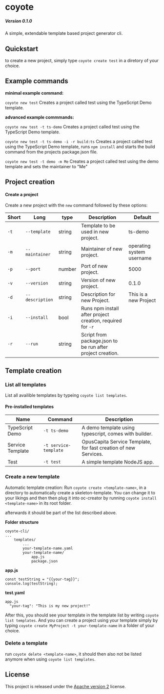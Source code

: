 # coyote
##### **Version 0.1.0**

A simple, extendable template based project generator cli.

## Quickstart

to create a new project, simply type ```coyote create test``` in a diretory of your choice.

## Example commands

**minimal example command:**

```coyote new test``` Creates a project called test using the TypeScript Demo template.

**advanced example commmands:**

```coyote new test -t ts-demo``` Creates a project called test using the TypeScript Demo template.

```coyote new test -t ts-demo -i -r build:ts``` Creates a project called test using the TypeScript Demo template, runs ```npm install``` and starts the build command from the projects package.json file.

```coyote new test -t demo -m Me``` Creates a project called test using the demo template and sets the maintainer to "Me"

## Project creation

#### Create a project

Create a new project with the ```new``` command followed by these options:

| Short   | Long            | type   | Description                                                    | Default                   |
| ------- | --------------- | ------ | -------------------------------------------------------------- | ------------------------- |
| `-t`    | `--template`    | string | Template to be used in new project.                            | ts-demo                   |
| `-m`    | `--maintainer`  | string | Maintainer of new project.                                     | operating system username |
| `-p`    | `--port`        | number | Port of new project.                                           | 5000                      |
| `-v`    | `--version`     | string | Version of new project.                                        | 0.1.0                     |
| `-d`    | `--description` | string | Description for new Project.                                   | This is a new Project     |
| `-i`    | `--install`     | bool   | Runs npm install after project creation, required for `-r`     |                           |
| `-r`    | `--run`         | string | Script from package.json to be run after project creation.     |                           |

## Template creation

### List all templates

List all availible templates by typeing ```coyote list templates```.

#### Pre-installed templates
| Name             | Command               | Description                                                     |
| ---------------- | --------------------- | --------------------------------------------------------------- |
| TypeScript Demo  | `-t ts-demo`          | A demo template using typescript, comes with builder.           |
| Service Template | `-t service-template` | OpusCapita Service Template, for fast creation of new Services. |
| Test             | `-t test`             | A simple template NodeJS app.                                   |

### Create a new template

Automatic template creation:
Run ```coyote create <template-name>```, in a directory to automatically create a skeleton-template. You can change it to your likings and then then plug it into oc-creator by running ```coyote install <template-name>``` in its root folder.

afterwards it should be part of the list described above.

**Folder structure**
````
coyote-cli/
...
    templates/
        ...
        your-template-name.yaml
        your-template-name/
            app.js
            package.json
````

**app.js**
````
const testString = "{{your-tag}}";
console.log(testString);
````

**test.yaml**
````
app.js
  "your-tag": "This is my new project!"
````

After this, you should see your template in the template list by writing ```coyote list templates```. And you can create a project using your template simply by typing ```coyote create MyProject -t your-template-name``` in a folder of your choice.

### Delete a template

run ```coyote delete <template-name>```, it should then also not be listed anymore when using ```coyote list templates```.

## License

This project is released under the [Apache version 2](LICENSE) license.
